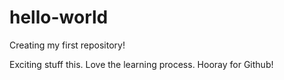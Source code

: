 # hello-world
Creating my first repository!

Exciting stuff this. Love the learning process.
Hooray for Github!
